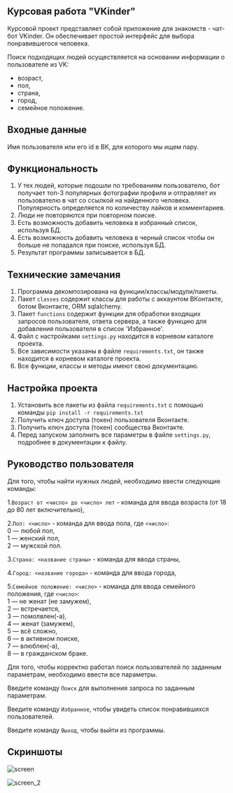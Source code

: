 ## Курсовая работа "VKinder"

Курсовой проект представляет собой приложение для знакомств - чат-бот VKinder. Он обеспечивает простой интерфейс для выбора понравившегося человека.

Поиск подходящих людей осуществляется на основании информации о пользователе из VK:
- возраст,
- пол,
- страна,
- город,
- семейное положение.


## Входные данные
Имя пользователя или его id в ВК, для которого мы ищем пару.


## Функциональность
1. У тех людей, которые подошли по требованиям пользователю, бот получает топ-3 популярных фотографии профиля и отправляет их пользователю в чат со ссылкой на найденного человека. Популярность определяется по количеству лайков и комментариев.
2. Люди не повторяются при повторном поиске.
3. Есть возможность добавить человека в избранный список, используя БД.
4. Есть возможность добавить человека в черный список чтобы он больше не попадался при поиске, используя БД.
5. Результат программы записывается в БД.


## Технические замечания
1. Программа декомпозирована на функции/классы/модули/пакеты.
2. Пакет `classes` содержит классы для работы с аккаунтом ВКонтакте, ботом Вконтакте, ORM sqlalchemy.
3. Пакет `functions` содержит функции для обработки входящих запросов пользователя, ответа сервера, а также функцию для добавления пользователя в список 'Избранное'.
4. Файл с настройками `settings.py` находится в корневом каталоге проекта.
5. Все зависимости указаны в файле `requiremеnts.txt`, он также находится в корневом каталоге проекта.
6. Все функции, классы и методы имеют свою документацию.


## Настройка проекта
1. Установить все пакеты из файла `requirements.txt` с помощью команды `pip install -r requirements.txt`
2. Получить ключ доступа (токен) пользователя Вконтакте.
3. Получить ключ доступа (токен) сообщества Вконтакте.
4. Перед запуском заполнить все параметры в файле `settings.py`, подробнее в документации к файлу.


## Руководство пользователя

Для того, чтобы найти нужных людей, необходимо ввести следующие команды:

1.`Возраст от <число> до <число> лет` - команда для ввода возраста (от 18 до 80 лет включительно),

2.`Пол: <число>` - команда для ввода пола, где `<число>`: \
0 — любой пол,\
1 — женский пол, \
2 — мужской пол. 

3.`Страна: <название страны>` - команда для ввода страны,

4.`Город: <название города>` - команда для ввода города,

5.`Семейное положение: <число>` - команда для ввода семейного положения, где `<число>`: \
1 — не женат (не замужем), \
2 — встречается, \
3 — помолвлен(-а), \
4 — женат (замужем), \
5 — всё сложно, \
6 — в активном поиске, \
7 — влюблен(-а), \
8 — в гражданском браке.

Для того, чтобы корректно работал поиск пользователей по заданным параметрам, необходимо ввести все параметры.

Введите команду `Поиск` для выполнения запроса по заданным параметрам.

Введите команду `Избранное`, чтобы увидеть список понравившихся пользователей.

Введите команду `Выход`, чтобы выйти из программы.

## Скриншоты

![screen](https://user-images.githubusercontent.com/89892788/151781655-ae47ca5a-d59e-4d0a-b6c6-7941474468f0.png)

![screen_2](https://user-images.githubusercontent.com/89892788/151815629-caf47ff5-e782-4501-a80a-179b0df3d3d8.png)